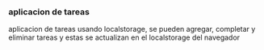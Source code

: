 ### aplicacion de tareas
aplicacion de tareas usando localstorage, se pueden agregar, completar y eliminar tareas y estas se actualizan en el localstorage del navegador